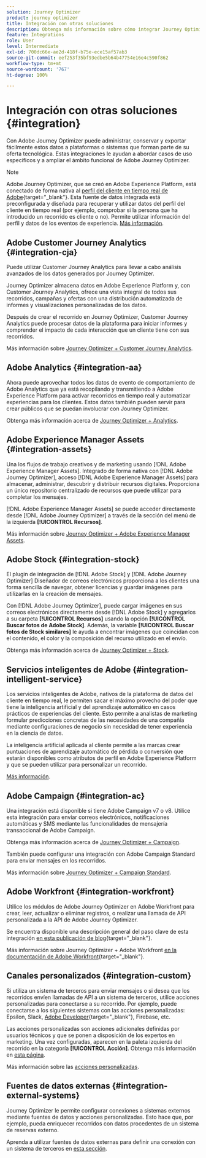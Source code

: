 ```yaml
---
solution: Journey Optimizer
product: journey optimizer
title: Integración con otras soluciones
description: Obtenga más información sobre cómo integrar Journey Optimizer con otras soluciones
feature: Integrations
role: User
level: Intermediate
exl-id: 700dc66e-ae2d-418f-b75e-ece15af57ab3
source-git-commit: eef253f35bf93edbe5b64b47754e16e4c590f862
workflow-type: tm+mt
source-wordcount: '767'
ht-degree: 100%

---
```


# Integración con otras soluciones {#integration}

Con Adobe Journey Optimizer puede administrar, conservar y exportar fácilmente estos datos a plataformas o sistemas que forman parte de su oferta tecnológica. Estas integraciones le ayudan a abordar casos de uso específicos y a ampliar el ámbito funcional de Adobe Journey Optimizer.

>[!NOTE]
>
> Adobe Journey Optimizer, que se creó en Adobe Experience Platform, está conectado de forma nativa al [perfil del cliente en tiempo real de Adobe](https://experienceleague.adobe.com/docs/experience-platform/profile/home.html?lang=es){target="_blank"}. Esta fuente de datos integrada está preconfigurada y diseñada para recuperar y utilizar datos del perfil del cliente en tiempo real (por ejemplo, comprobar si la persona que ha introducido un recorrido es cliente o no). Permite utilizar información del perfil y datos de los eventos de experiencia. [Más información](../datasource/adobe-experience-platform-data-source.md).
>

## Adobe Customer Journey Analytics {#integration-cja}

Puede utilizar Customer Journey Analytics para llevar a cabo análisis avanzados de los datos generados por Journey Optimizer.

Journey Optimizer almacena datos en Adobe Experience Platform y, con Customer Journey Analytics, ofrece una vista integral de todos sus recorridos, campañas y ofertas con una distribución automatizada de informes y visualizaciones personalizadas de los datos.

Después de crear el recorrido en Journey Optimizer, Customer Journey Analytics puede procesar datos de la plataforma para iniciar informes y comprender el impacto de cada interacción que un cliente tiene con sus recorridos.

Más información sobre [Journey Optimizer + Customer Journey Analytics](../reports/cja-ajo.md).

## Adobe Analytics {#integration-aa}

Ahora puede aprovechar todos los datos de evento de comportamiento de Adobe Analytics que ya está recopilando y transmitiendo a Adobe Experience Platform para activar recorridos en tiempo real y automatizar experiencias para los clientes. Estos datos también pueden servir para crear públicos que se puedan involucrar con Journey Optimizer.

Obtenga más información acerca de [Journey Optimizer + Analytics](../event/about-analytics.md).


## Adobe Experience Manager Assets {#integration-assets}

Una los flujos de trabajo creativos y de marketing usando [!DNL Adobe Experience Manager Assets]. Integrado de forma nativa con [!DNL Adobe Journey Optimizer], acceso [!DNL Adobe Experience Manager Assets] para almacenar, administrar, descubrir y distribuir recursos digitales. Proporciona un único repositorio centralizado de recursos que puede utilizar para completar los mensajes.

[!DNL Adobe Experience Manager Assets] se puede acceder directamente desde [!DNL Adobe Journey Optimizer] a través de la sección del menú de la izquierda **[!UICONTROL Recursos]**.

Más información sobre [Journey Optimizer + Adobe Experience Manager Assets](../content-management/assets.md).


## Adobe Stock {#integration-stock}

El plugin de integración de [!DNL Adobe Stock] y [!DNL Adobe Journey Optimizer] Diseñador de correos electrónicos proporciona a los clientes una forma sencilla de navegar, obtener licencias y guardar imágenes para utilizarlas en la creación de mensajes.

Con [!DNL Adobe Journey Optimizer], puede cargar imágenes en sus correos electrónicos directamente desde [!DNL Adobe Stock] y agregarlos a su carpeta **[!UICONTROL Recursos]** usando la opción **[!UICONTROL Buscar fotos de Adobe Stock]**. Además, la variable **[!UICONTROL Buscar fotos de Stock similares]** le ayuda a encontrar imágenes que coincidan con el contenido, el color y la composición del recurso utilizado en el envío.

Obtenga más información acerca de [Journey Optimizer + Stock](../content-management/stock.md).


## Servicios inteligentes de Adobe {#integration-intelligent-service}

Los servicios inteligentes de Adobe, nativos de la plataforma de datos del cliente en tiempo real, le permiten sacar el máximo provecho del poder que tiene la inteligencia artificial y del aprendizaje automático en casos prácticos de experiencias del cliente. Esto permite a analistas de marketing formular predicciones concretas de las necesidades de una compañía mediante configuraciones de negocio sin necesidad de tener experiencia en la ciencia de datos.

La inteligencia artificial aplicada al cliente permite a las marcas crear puntuaciones de aprendizaje automático de pérdida o conversión que estarán disponibles como atributos de perfil en Adobe Experience Platform y que se pueden utilizar para personalizar un recorrido.

[Más información](../building-journeys/ai-services-overview.md).


## Adobe Campaign {#integration-ac}

Una integración está disponible si tiene Adobe Campaign v7 o v8. Utilice esta integración para enviar correos electrónicos, notificaciones automáticas y SMS mediante las funcionalidades de mensajería transaccional de Adobe Campaign.

Obtenga más información acerca de [Journey Optimizer + Campaign](../building-journeys/ajo-ac.md).

También puede configurar una integración con Adobe Campaign Standard para enviar mensajes en los recorridos.

Más información sobre [Journey Optimizer + Campaign Standard](../building-journeys/using-adobe-campaign-standard.md).


## Adobe Workfront {#integration-workfront}

Utilice los módulos de Adobe Journey Optimizer en Adobe Workfront para crear, leer, actualizar o eliminar registros, o realizar una llamada de API personalizada a la API de Adobe Journey Optimizer.

Se encuentra disponible una descripción general del paso clave de esta integración [en esta publicación de blog](https://experienceleaguecommunities.adobe.com/t5/journey-optimizer-blogs/accelerating-go-to-market-how-workfront-workfront-fusion-aep-and/ba-p/653685){target="_blank"}.

Más información sobre Journey Optimizer + Adobe Workfront [en la documentación de Adobe Workfront](https://experienceleague.adobe.com/docs/workfront/using/adobe-workfront-fusion/fusion-apps-and-modules/adobe-journey-optimizer-modules.html?lang=es){target="_blank"}.

## Canales personalizados {#integration-custom}

Si utiliza un sistema de terceros para enviar mensajes o si desea que los recorridos envíen llamadas de API a un sistema de terceros, utilice acciones personalizadas para conectarse a su recorrido. Por ejemplo, puede conectarse a los siguientes sistemas con las acciones personalizadas: Epsilon, Slack, [Adobe Developer](https://developer.adobe.com){target="_blank"}, Firebase, etc.

Las acciones personalizadas son acciones adicionales definidas por usuarios técnicos y que se ponen a disposición de los expertos en marketing. Una vez configuradas, aparecen en la paleta izquierda del recorrido en la categoría **[!UICONTROL Acción]**. Obtenga más información en [esta página](../building-journeys/about-journey-activities.md#action-activities).

Más información sobre las [acciones personalizadas](../action/about-custom-action-configuration.md).

## Fuentes de datos externas {#integration-external-systems}

Journey Optimizer le permite configurar conexiones a sistemas externos mediante fuentes de datos y acciones personalizadas. Esto hace que, por ejemplo, pueda enriquecer recorridos con datos procedentes de un sistema de reservas externo.

Aprenda a utilizar fuentes de datos externas para definir una conexión con un sistema de terceros en [esta sección](../datasource/external-data-sources.md).
